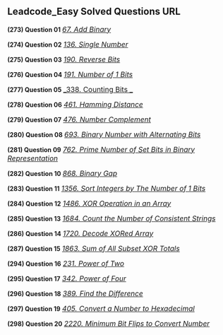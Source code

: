 ## Leadcode_Easy Solved Questions URL

**(273) Question 01** <a href="https://leetcode.com/problems/add-binary/submissions/953862012/" target="_blank" style="font-size: 16px;dispaly:inline-block;">_67. Add Binary_</a> <br/>

**(274) Question 02** <a href="https://leetcode.com/problems/single-number/submissions/954035800/" target="_blank" style="font-size: 16px;dispaly:inline-block;">_136. Single Number_</a> <br/>

**(275) Question 03** <a href="https://leetcode.com/problems/reverse-bits/submissions/980669237/" target="_blank" style="font-size: 16px;dispaly:inline-block;">_190. Reverse Bits_</a> <br/>

**(276) Question 04** <a href="https://leetcode.com/problems/number-of-1-bits/submissions/954048309/" target="_blank" style="font-size: 16px;dispaly:inline-block;">_191. Number of 1 Bits_</a> <br/>

**(277) Question 05** <a href="https://leetcode.com/problems/counting-bits/submissions/981620789/" target="_blank" style="font-size: 16px;dispaly:inline-block;">_338. Counting Bits
_</a> <br/>

**(278) Question 06** <a href="https://leetcode.com/problems/hamming-distance/submissions/984478388/" target="_blank" style="font-size: 16px;dispaly:inline-block;">_461. Hamming Distance_</a> <br/>

**(279) Question 07** <a href="https://leetcode.com/problems/number-complement/submissions/984518872/"  target="_blank" style="font-size: 16px;dispaly:inline-block;">_476. Number Complement_</a> <br/>

**(280) Question 08** <a href="https://leetcode.com/problems/binary-number-with-alternating-bits/submissions/984570934/" target="_blank" style="font-size: 16px;dispaly:inline-block;">_693. Binary Number with Alternating Bits_</a> <br/>

**(281) Question 09** <a href="https://leetcode.com/problems/prime-number-of-set-bits-in-binary-representation/submissions/984635682/" target="_blank" style="font-size: 16px;dispaly:inline-block;">_762. Prime Number of Set Bits in Binary Representation_</a> <br/>

**(282) Question 10** <a href="https://leetcode.com/problems/binary-gap/submissions/984997149/" target="_blank" style="font-size: 16px;dispaly:inline-block;">_868. Binary Gap_</a> <br/>

**(283) Question 11** <a href="https://leetcode.com/problems/sort-integers-by-the-number-of-1-bits/submissions/985022387/" target="_blank" style="font-size: 16px;dispaly:inline-block;">_1356. Sort Integers by The Number of 1 Bits_</a> <br/>

**(284) Question 12** <a href="https://leetcode.com/problems/xor-operation-in-an-array/submissions/985027555/" target="_blank" style="font-size: 16px;dispaly:inline-block;">_1486. XOR Operation in an Array_</a> <br/>

**(285) Question 13** <a href="https://leetcode.com/problems/count-the-number-of-consistent-strings/submissions/985036944/" target="_blank" style="font-size: 16px;dispaly:inline-block;">_1684. Count the Number of Consistent Strings_</a> <br/>

**(286) Question 14** <a href="https://leetcode.com/problems/decode-xored-array/submissions/985069102/" target="_blank" style="font-size: 16px;dispaly:inline-block;">_1720. Decode XORed Array_</a> <br/>

**(287) Question 15** <a href="https://leetcode.com/problems/sum-of-all-subset-xor-totals/submissions/985901318/" target="_blank" style="font-size: 16px;dispaly:inline-block;">_1863. Sum of All Subset XOR Totals_</a> <br/>

**(294) Question 16** <a href="https://leetcode.com/problems/power-of-two/submissions/987527893/" target="_blank" style="font-size: 16px;dispaly:inline-block;">_231. Power of Two_</a> <br/>

**(295) Question 17** <a href="https://leetcode.com/problems/power-of-four/submissions/987562889/" target="_blank" style="font-size: 16px;dispaly:inline-block;">_342. Power of Four_</a> <br/>

**(296) Question 18** <a href="https://leetcode.com/problems/find-the-difference/submissions/987570693/" target="_blank" style="font-size: 16px;dispaly:inline-block;">_389. Find the Difference_</a> <br/>

**(297) Question 19** <a href="https://leetcode.com/problems/convert-a-number-to-hexadecimal/submissions/987618574/" target="_blank" style="font-size: 16px;dispaly:inline-block;">_405. Convert a Number to Hexadecimal_</a> <br/>

**(298) Question 20** <a href="https://leetcode.com/problems/minimum-bit-flips-to-convert-number/submissions/987651285/" target="_blank" style="font-size: 16px;dispaly:inline-block;">_2220. Minimum Bit Flips to Convert Number_</a> <br/>
